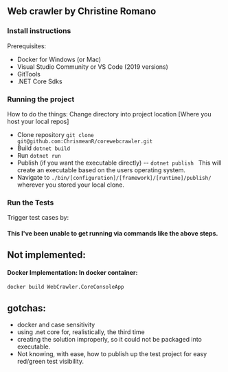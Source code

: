 ## Web crawler by Christine Romano

### Install instructions
Prerequisites: 
- Docker for Windows (or Mac)
- Visual Studio Community or VS Code (2019 versions)
- GitTools
- .NET Core Sdks



### Running the project
How to do the things:
Change directory into project location [Where you host your local repos]
- Clone repository ```git clone git@github.com:ChrismeanR/corewebcrawler.git```
- Build ```dotnet build```
- Run ```dotnet run```
- Publish (if you want the executable directly)
-- ```dotnet publish ``` This will create an executable based on the users operating system.
- Navigate to ```./bin/[configuration]/[framework]/[runtime]/publish/ ``` wherever you stored your local clone.


### Run the Tests
Trigger test cases by:
#### This I've been unable to get running via commands like the above steps. 

## Not implemented:


#### Docker Implementation: In docker container:
```docker build WebCrawler.CoreConsoleApp```

## gotchas:
- docker and case sensitivity
- using .net core for, realistically, the third time
- creating the solution improperly, so it could not be packaged into executable.
- Not knowing, with ease, how to publish up the test project for easy red/green test visibility.